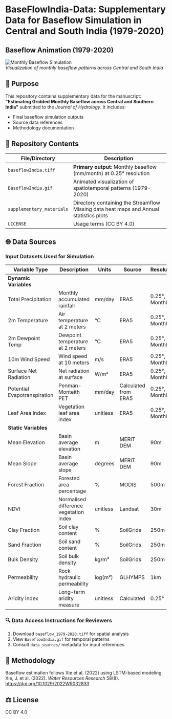 # BaseFlowIndia-Data: Supplementary Data for Baseflow Simulation in Central and South India (1979-2020)

## Baseflow Animation (1979-2020)
![Monthly Baseflow Simulation](https://raw.githubusercontent.com/23wr06003/BaseFlowIndia-Data/main/BaseflowIndia.gif)  
*Visualization of monthly baseflow patterns across Central and South India*

## 📄 Purpose
This repository contains supplementary data for the manuscript:
**"Estimating Gridded Monthly Baseflow across Central and Southern India"** submitted to the *Journal of Hydrology*. It includes:
- Final baseflow simulation outputs
- Source data references
- Methodology documentation

## 📂 Repository Contents
| File/Directory          | Description                                                                 |
|--------------------------|-----------------------------------------------------------------------------|
| `baseflowIndia.tiff` | **Primary output**: Monthly baseflow (mm/month) at 0.25° resolution        |
| `BaseflowIndia.gif`       | Animated visualization of spatiotemporal patterns (1979-2020)               |
| `supplementary_materials`           | Directory containing the Streamflow Missing data heat maps and Annual statistics plots                        |
| `LICENSE`                 | Usage terms (CC BY 4.0)                                                   |

## 🌐 Data Sources
### Input Datasets Used for Simulation

| Variable Type         | Description                          | Units       | Source               | Resolution              |
|-----------------------|--------------------------------------|-------------|----------------------|-------------------------|
| **Dynamic Variables** |                                      |             |                      |                         |
| Total Precipitation   | Monthly accumulated rainfall         | mm/day      | ERA5                 | 0.25°, Monthly          |
| 2m Temperature        | Air temperature at 2 meters          | °C          | ERA5                 | 0.25°, Monthly          |
| 2m Dewpoint Temp      | Dewpoint temperature at 2 meters     | °C          | ERA5                 | 0.25°, Monthly          |
| 10m Wind Speed        | Wind speed at 10 meters              | m/s         | ERA5                 | 0.25°, Monthly          |
| Surface Net Radiation | Net radiation at surface             | W/m²        | ERA5                 | 0.25°, Monthly          |
| Potential Evapotranspiration | Penman-Monteith PET           | mm/day      | Calculated from ERA5 | 0.25°, Monthly          |
| Leaf Area Index       | Vegetation leaf area index           | unitless    | ERA5                 | 0.25°, Monthly          |
| **Static Variables**  |                                      |             |                      |                         |
| Mean Elevation        | Basin average elevation              | m           | MERIT DEM            | 90m                     |
| Mean Slope            | Basin average slope                  | degrees     | MERIT DEM            | 90m                     |
| Forest Fraction       | Forested area percentage            | %           | MODIS                | 500m                    |
| NDVI                  | Normalised difference vegetation index | unitless  | Landsat              | 30m                     |
| Clay Fraction         | Soil clay content                    | %           | SoilGrids            | 250m                    |
| Sand Fraction         | Soil sand content                    | %           | SoilGrids            | 250m                    |
| Bulk Density          | Soil bulk density                    | kg/m³       | SoilGrids            | 250m                    |
| Permeability          | Rock hydraulic permeability          | log(m²)     | GLHYMPS              | 1km                     |
| Aridity Index         | Long-term aridity measure            | unitless    | Calculated           | 0.25°                   |



### 🔍 Data Access Instructions for Reviewers
1. Download `baseflow_1979-2020.tiff` for spatial analysis
2. View `BaseflowIndia.gif` for temporal patterns
3. Consult `data_sources/` metadata for input references

## 🧪 Methodology
Baseflow estimation follows Xie et al. (2022) using LSTM-based modeling.  
Xie, J. et al. (2022). *Water Resources Research* 58(8). https://doi.org/10.1029/2022WR032833

## ⚖️ License
CC BY 4.0
